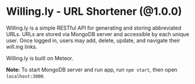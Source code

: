 # Willing.ly - URL Shortener (@1.0.0)
Willing.ly is a simple RESTful API for generating and storing abbreviated URLs. URLs are stored via MongoDB server and accessible by each unique user. Once logged in, users may add, delete, update, and navigate their will.ing links.

Willing.ly is built on Meteor.

**Note:** To start MongoDB server and run app, run `npm start`, then open `localhost:3000`.